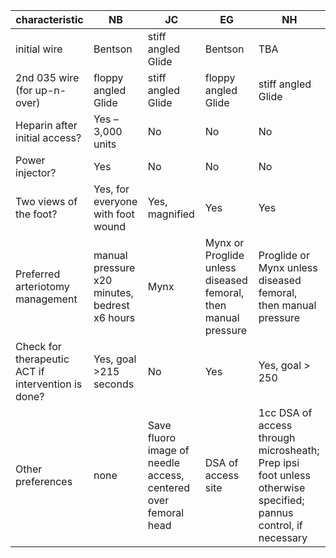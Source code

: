 characteristic | NB | JC | EG | NH
----- | ------- | ------| ----- | ----
initial wire | Bentson | stiff angled Glide | Bentson | TBA
2nd 035 wire (for up-n-over)|	floppy angled Glide |	stiff angled Glide	| floppy angled Glide | stiff angled Glide
Heparin after initial access?	| Yes – 3,000 units	| No	| No |	No
Power injector?	| Yes	| No	| No |	No
Two views of the foot?	| Yes, for everyone with foot wound	| Yes, magnified	| Yes |	Yes
Preferred arteriotomy management	| manual pressure x20 minutes, bedrest x6 hours |	Mynx	|	Mynx or Proglide unless diseased femoral, then manual pressure | Proglide or Mynx unless diseased femoral, then manual pressure
Check for therapeutic ACT if intervention is done?	| Yes, goal >215 seconds	| No | Yes | Yes, goal > 250
Other preferences	|	none | Save fluoro image of needle access, centered over femoral head	|	DSA of access site | 1cc DSA of access through microsheath; Prep ipsi foot unless otherwise specified; pannus control, if necessary
